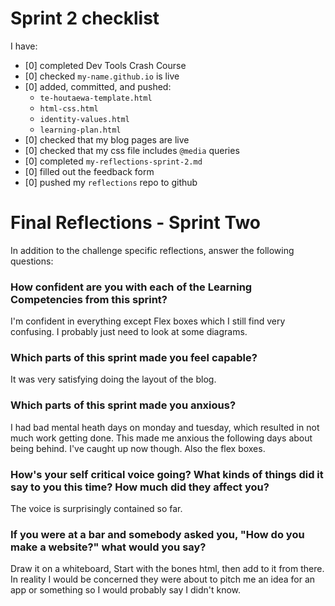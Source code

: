 # Sprint 2 checklist

I have:

- [0] completed Dev Tools Crash Course
- [0] checked `my-name.github.io` is live
- [0] added, committed, and pushed:
  - `te-houtaewa-template.html`
  - `html-css.html`
  - `identity-values.html`
  - `learning-plan.html`
- [0] checked that my blog pages are live
- [0] checked that my css file includes `@media` queries
- [0] completed `my-reflections-sprint-2.md`
- [0] filled out the feedback form
- [0] pushed my `reflections` repo to github

# Final Reflections - Sprint Two

In addition to the challenge specific reflections, answer the following questions:

### How confident are you with each of the Learning Competencies from this sprint?

I'm confident in everything except Flex boxes which I still find very confusing. I probably just need to look at some diagrams.

### Which parts of this sprint made you feel capable?

It was very satisfying doing the layout of the blog.

### Which parts of this sprint made you anxious?

I had bad mental heath days on monday and tuesday, which resulted in not much work getting done. This made me anxious the following days about being behind. I've caught up now though.
Also the flex boxes.

### How's your self critical voice going? What kinds of things did it say to you this time? How much did they affect you?

The voice is surprisingly contained so far.

### If you were at a bar and somebody asked you, "How do you make a website?" what would you say?

Draw it on a whiteboard, Start with the bones html, then add to it from there. In reality I would be concerned they were about to pitch me an idea for an app or something so I would probably say I didn't know.
